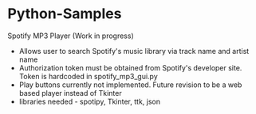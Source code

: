 # Python-Samples

Spotify MP3 Player (Work in progress)
  - Allows user to search Spotify's music library via track name and artist name
  - Authorization token must be obtained from Spotify's developer site. Token is hardcoded in spotify_mp3_gui.py
  - Play buttons currently not implemented. Future revision to be a web based player instead of Tkinter
  - libraries needed - spotipy, Tkinter, ttk, json
  
